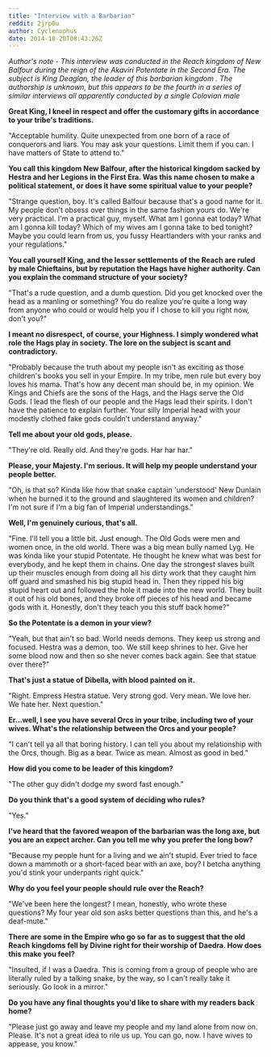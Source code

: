 ```yaml
---
title: "Interview with a Barbarian"
reddit: 2jrp0u
author: Cyclenophus
date: 2014-10-20T08:43:26Z
---
```


*Author's note - This interview was conducted in the Reach kingdom of New Balfour  during the reign of the Akaviri Potentate in the Second Era. The subject is King Deaglan, the leader of this barbarian kingdom . The authorship is unknown, but this appears to be the fourth in a series of similar interviews all apparently conducted by a single Colovian male*

**Great King, I kneel in respect and offer the customary gifts in accordance to your tribe's traditions.** 

"Acceptable humility. Quite unexpected from one born of a race of conquerors and liars. You may ask your questions. Limit them if you can. I have matters of State to attend to." 

**You call this kingdom New Balfour, after the historical kingdom sacked by Hestra and her Legions in the First Era. Was this name chosen to make a political statement, or does it have some spiritual value to your people?**

"Strange question, boy. It's called Balfour because that's a good name for it. My people don't obsess over things in the same fashion yours do. We're very practical. I'm a practical guy, myself. What am I gonna eat today? What am I gonna kill today? Which of my wives am I gonna take to bed tonight? Maybe you could learn from us, you fussy Heartlanders with your ranks and your regulations."

**You call yourself King, and the lesser settlements of the Reach are ruled by male Chieftains, but by reputation the Hags have higher authority. Can you explain the command structure of your society?** 

"That's a rude question, and a dumb question. Did you get knocked over the head as a manling or something? You do realize you're quite a long way from anyone who could or would help you if I chose to kill you right now, don't you?"

**I meant no disrespect, of course, your Highness. I simply wondered what role the Hags play in society. The lore on the subject is scant and contradictory.**

"Probably because the truth about my people isn't as exciting as those children's books you sell in your Empire. In my tribe, men rule but every boy loves his mama. That's how any decent man should be, in my opinion. We Kings and Chiefs are the sons of the Hags, and the Hags serve the Old Gods. I lead the flesh of our people and the Hags lead their spirits. I don't have the patience to explain further. Your silly Imperial head with your modestly clothed fake gods couldn't understand anyway."

**Tell me about your old gods, please.**

"They're old. Really old. And they're gods. Har har har."

**Please, your Majesty. I'm serious. It will help my people understand your people better.** 

"Oh, is that so? Kinda like how that snake captain 'understood' New Dunlain when he burned it to the ground and slaughtered its women and children? I'm not sure if I'm a big fan of Imperial understandings."

**Well, I'm genuinely curious, that's all.**

"Fine. I'll tell you a little bit. Just enough. The Old Gods were men and women once, in the old world. There was a big mean bully named Lyg. He was kinda like your stupid Potentate. He thought he knew what was best for everybody, and he kept them in chains. One day the strongest slaves built up their muscles enough from doing all his dirty work that they caught him off guard and smashed his big stupid head in. Then they ripped his big stupid heart out and followed the hole it made into the new world. They built it out of his old bones, and they broke off pieces of his head and became gods with it. Honestly, don't they teach you this stuff back home?"

**So the Potentate is a demon in your view?** 

"Yeah, but that ain't so bad. World needs demons. They keep us strong and focused. Hestra was a demon, too. We still keep shrines to her. Give her some blood now and then so she never comes back again. See that statue over there?"

**That's just a statue of Dibella, with blood painted on it.**

"Right. Empress Hestra statue. Very strong god. Very mean. We love her. We hate her. Next question."

**Er...well, I see you have several Orcs in your tribe, including two of your wives. What's the relationship between the Orcs and your people?**

"I can't tell ya all that boring history. I can tell you about my relationship with the Orcs, though. Big as a bear. Twice as mean. Almost as good in bed."

**How did you come to be leader of this kingdom?** 

"The other guy didn't dodge my sword fast enough."

**Do you think that's a good system of deciding who rules?** 

"Yes."

**I've heard that the favored weapon of the barbarian was the long axe, but you are an expect archer. Can you tell me why you prefer the long bow?**

"Because my people hunt for a living and we ain't stupid. Ever tried to face down a mammoth or a short-faced bear with an axe, boy? I betcha anything you'd stink your underpants right quick."

**Why do you feel your people should rule over the Reach?**

"We've been here the longest? I mean, honestly, who wrote these questions? My four year old son asks better questions than this, and he's a deaf-mute."

**There are some in the Empire who go so far as to suggest that the old Reach kingdoms fell by Divine right for their worship of Daedra. How does this make you feel?** 

"Insulted, if I was a Daedra. This is coming from a group of people who are literally ruled by a talking snake, by the way, so I can't really take it seriously. Go look in a mirror."

**Do you have any final thoughts you'd like to share with my readers back home?**

"Please just go away and leave my people and my land alone from now on. Please. It's not a great idea to rile us up. You can go, now. I have wives to appease, you know."


